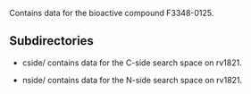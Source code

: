 Contains data for the bioactive compound F3348-0125.

## Subdirectories

- cside/ contains data for the C-side search space on rv1821.

- nside/ contains data for the N-side search space on rv1821.

